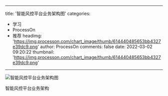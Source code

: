 
---
title: '智能风控平台业务架构图'
categories: 
 - 学习
 - ProcessOn
 - 推荐
headimg: 'https://img.processon.com/chart_image/thumb/614440485653bb4327e39dc9.png'
author: ProcessOn
comments: false
date: 2022-03-02 09:20:22
thumbnail: 'https://img.processon.com/chart_image/thumb/614440485653bb4327e39dc9.png'
---

<div>   
<img class="thumb" alt="智能风控平台业务架构图" src="https://img.processon.com/chart_image/thumb/614440485653bb4327e39dc9.png" referrerpolicy="no-referrer">
<p>智能风控平台业务架构</p>  
</div>
            